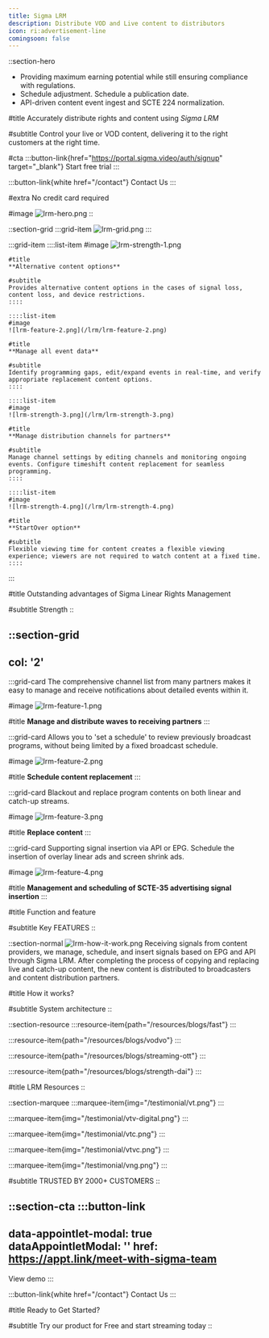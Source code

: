 ```yaml
---
title: Sigma LRM
description: Distribute VOD and Live content to distributors
icon: ri:advertisement-line
comingsoon: false
---
```


::section-hero
- Providing maximum earning potential while still ensuring compliance with regulations.
- Schedule adjustment. Schedule a publication date.
- API-driven content event ingest and SCTE 224 normalization.

#title
Accurately distribute rights and content using _Sigma LRM_

#subtitle
Control your live or VOD content, delivering it to the right customers at the right time.

#cta
  :::button-link{href="https://portal.sigma.video/auth/signup" target="_blank"}
  Start free trial
  :::

  :::button-link{white href="/contact"}
  Contact Us
  :::

#extra
No credit card required

#image
![lrm-hero.png](/lrm/lrm-hero.png)
::

::section-grid
  :::grid-item
  ![lrm-grid.png](/lrm/lrm-grid.png)
  :::

  :::grid-item
    ::::list-item
    #image
    ![lrm-strength-1.png](/lrm/lrm-strength-1.png)
    
    #title
    **Alternative content options**
    
    #subtitle
    Provides alternative content options in the cases of signal loss, content loss, and device restrictions.
    ::::
  
    ::::list-item
    #image
    ![lrm-feature-2.png](/lrm/lrm-feature-2.png)
    
    #title
    **Manage all event data**
    
    #subtitle
    Identify programming gaps, edit/expand events in real-time, and verify appropriate replacement content options.
    ::::
  
    ::::list-item
    #image
    ![lrm-strength-3.png](/lrm/lrm-strength-3.png)
    
    #title
    **Manage distribution channels for partners**
    
    #subtitle
    Manage channel settings by editing channels and monitoring ongoing events. Configure timeshift content replacement for seamless programming.
    ::::
  
    ::::list-item
    #image
    ![lrm-strength-4.png](/lrm/lrm-strength-4.png)
    
    #title
    **StartOver option**
    
    #subtitle
    Flexible viewing time for content creates a flexible viewing experience; viewers are not required to watch content at a fixed time.
    ::::
  :::

#title
Outstanding advantages of Sigma Linear Rights Management

#subtitle
Strength
::

::section-grid
---
col: '2'
---
  :::grid-card
  The comprehensive channel list from many partners makes it easy to manage and receive notifications about detailed events within it.
  
  #image
  ![lrm-feature-1.png](/lrm/lrm-feature-1.png)
  
  #title
  **Manage and distribute waves to receiving partners**
  :::

  :::grid-card
  Allows you to 'set a schedule' to review previously broadcast programs, without being limited by a fixed broadcast schedule.
  
  #image
  ![lrm-feature-2.png](/lrm/lrm-feature-2.png)
  
  #title
  **Schedule content replacement**
  :::

  :::grid-card
  Blackout and replace program contents on both linear and catch-up streams.
  
  #image
  ![lrm-feature-3.png](/lrm/lrm-feature-3.png)
  
  #title
  **Replace content**
  :::

  :::grid-card
  Supporting signal insertion via API or EPG. Schedule the insertion of overlay linear ads and screen shrink ads.
  
  #image
  ![lrm-feature-4.png](/lrm/lrm-feature-4.png)
  
  #title
  **Management and scheduling of SCTE-35 advertising signal insertion**
  :::

#title
Function and feature

#subtitle
Key FEATURES
::

::section-normal
![lrm-how-it-work.png](/lrm/lrm-how-it-work.png)
Receiving signals from content providers, we manage, schedule, and insert signals based on EPG and API through Sigma LRM. After completing the process of copying and replacing live and catch-up content, the new content is distributed to broadcasters and content distribution partners.

#title
How it works?

#subtitle
System architecture
::

::section-resource
  :::resource-item{path="/resources/blogs/fast"}
  :::

  :::resource-item{path="/resources/blogs/vodvo"}
  :::

  :::resource-item{path="/resources/blogs/streaming-ott"}
  :::

  :::resource-item{path="/resources/blogs/strength-dai"}
  :::

#title
LRM Resources
::

::section-marquee
  :::marquee-item{img="/testimonial/vt.png"}
  :::

  :::marquee-item{img="/testimonial/vtv-digital.png"}
  :::

  :::marquee-item{img="/testimonial/vtc.png"}
  :::

  :::marquee-item{img="/testimonial/vtvc.png"}
  :::

  :::marquee-item{img="/testimonial/vng.png"}
  :::

#subtitle
TRUSTED BY 2000+ CUSTOMERS
::

::section-cta
  :::button-link
  ---
  data-appointlet-modal: true
  dataAppointletModal: ''
  href: https://appt.link/meet-with-sigma-team
  ---
  View demo
  :::

  :::button-link{white href="/contact"}
  Contact Us
  :::

#title
Ready to Get Started?

#subtitle
Try our product for Free and start streaming today
::
